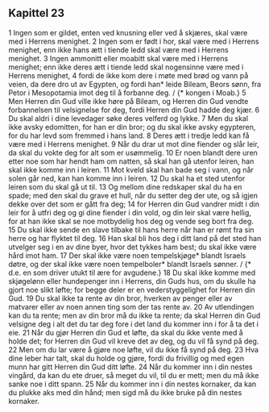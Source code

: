 ## Kapittel 23

1 Ingen som er gildet, enten ved knusning eller ved å skjæres, skal være med i Herrens menighet.
2 Ingen som er født i hor, skal være med i Herrens menighet, enn ikke hans ætt i tiende ledd skal være med i Herrens menighet.
3 Ingen ammonitt eller moabitt skal være med i Herrens menighet; enn ikke deres ætt i tiende ledd skal nogensinne være med i Herrens menighet,
4 fordi de ikke kom dere i møte med brød og vann på veien, da dere dro ut av Egypten, og fordi han* leide Bileam, Beors sønn, fra Petor i Mesopotamia imot deg til å forbanne deg. / {* kongen i Moab.}
5 Men Herren din Gud ville ikke høre på Bileam, og Herren din Gud vendte forbannelsen til velsignelse for deg, fordi Herren din Gud hadde deg kjær.
6 Du skal aldri i dine levedager søke deres velferd og lykke.
7 Men du skal ikke avsky edomitten, for han er din bror; og du skal ikke avsky egypteren, for du har levd som fremmed i hans land.
8 Deres ætt i tredje ledd kan få være med i Herrens menighet.
9 Når du drar ut mot dine fiender og slår leir, da skal du vokte deg for alt som er usømmelig.
10 Er noen blandt dere uren etter noe som har hendt ham om natten, så skal han gå utenfor leiren, han skal ikke komme inn i leiren.
11 Mot kveld skal han bade seg i vann, og når solen går ned, kan han komme inn i leiren.
12 Du skal ha et sted utenfor leiren som du skal gå ut til.
13 Og mellom dine redskaper skal du ha en spade; med den skal du grave et hull, når du setter deg der ute, og så igjen dekke over det som er gått fra deg;
14 for Herren din Gud vandrer midt i din leir for å utfri deg og gi dine fiender i din vold, og din leir skal være hellig, for at han ikke skal se noe motbydelig hos deg og vende seg bort fra deg.
15 Du skal ikke sende en slave tilbake til hans herre når han er rømt fra sin herre og har flyktet til deg.
16 Han skal bli hos deg i ditt land på det sted han utvelger seg i en av dine byer, hvor det tykkes ham best; du skal ikke være hård imot ham.
17 Der skal ikke være noen tempelskjøge* blandt Israels døtre, og der skal ikke være noen tempelboler* blandt Israels sønner. / {* d.e. en som driver utukt til ære for avgudene.}
18 Du skal ikke komme med skjøgelønn eller hundepenger inn i Herrens, din Guds hus, om du skulle ha gjort noe slikt løfte; for begge deler er en vederstyggelighet for Herren din Gud.
19 Du skal ikke ta rente av din bror, hverken av penger eller av matvarer eller av noen annen ting som der tas rente av.
20 Av utlendingen kan du ta rente; men av din bror må du ikke ta rente; da skal Herren din Gud velsigne deg i alt det du tar deg fore i det land du kommer inn i for å ta det i eie.
21 Når du gjør Herren din Gud et løfte, da skal du ikke vente med å holde det; for Herren din Gud vil kreve det av deg, og du vil få synd på deg.
22 Men om du lar være å gjøre noe løfte, vil du ikke få synd på deg.
23 Hva dine leber har talt, skal du holde og gjøre, fordi du frivillig og med egen munn har gitt Herren din Gud ditt løfte.
24 Når du kommer inn i din nestes vingård, da kan du ete druer, så meget du vil, til du er mett; men du må ikke sanke noe i ditt spann.
25 Når du kommer inn i din nestes kornaker, da kan du plukke aks med din hånd; men sigd må du ikke bruke på din nestes kornaker.
